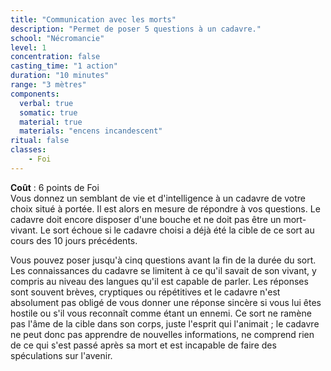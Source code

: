 ```yaml
---
title: "Communication avec les morts"
description: "Permet de poser 5 questions à un cadavre."
school: "Nécromancie"
level: 1
concentration: false
casting_time: "1 action"
duration: "10 minutes"
range: "3 mètres"
components:
  verbal: true
  somatic: true
  material: true
  materials: "encens incandescent"
ritual: false
classes:
    - Foi
---
```

**Coût** : 6 points de Foi  
Vous donnez un semblant de vie et d'intelligence à un cadavre de votre choix situé à portée. Il est alors en mesure de répondre à vos questions. Le cadavre doit encore disposer d'une bouche et ne doit pas être un mort-vivant. Le sort échoue si le cadavre choisi a déjà été la cible de ce sort au cours des 10 jours précédents.

Vous pouvez poser jusqu'à cinq questions avant la fin de la durée du sort. Les connaissances du cadavre se limitent à ce qu'il savait de son vivant, y compris au niveau des langues qu'il est capable de parler. Les réponses sont souvent brèves, cryptiques ou répétitives et le cadavre n'est absolument pas obligé de vous donner une réponse sincère si vous lui êtes hostile ou s'il vous reconnaît comme étant un ennemi. Ce sort ne ramène pas l'âme de la cible dans son corps, juste l'esprit qui l'animait ; le cadavre ne peut donc pas apprendre de nouvelles informations, ne comprend rien de ce qui s'est passé après sa mort et est incapable de faire des spéculations sur l'avenir.

